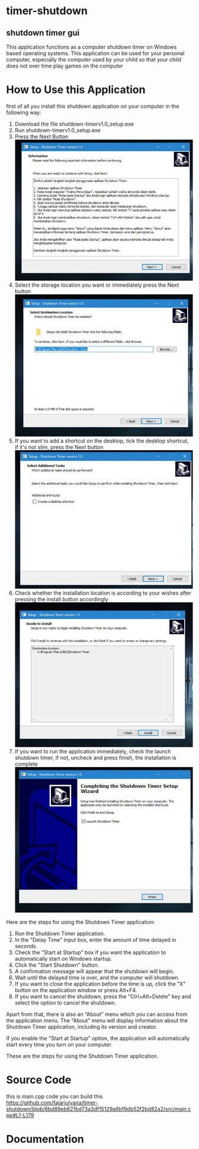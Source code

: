 # timer-shutdown
## shutdown timer gui


This application functions as a computer shutdown timer on Windows based operating systems. 
This application can be used for your personal computer, especially the computer used by your child so that your child does not over time play games on the computer 

# How to Use this Application
first of all you install this shutdown application on your computer in the following way:

1. Download the file shutdown-timerv1.0_setup.exe
2. Run shutdown-timerv1.0_setup.exe
3. Press the Next Button
   <img src="capture/setup-1.JPG"><br>
4. Select the storage location you want or immediately press the Next button
   <img src="capture/setup-2.JPG"><br>
6. If you want to add a shortcut on the desktop, tick the desktop shortcut, if it's not slim, press the Next button
   <img src="capture/setup-3.JPG"><br>
7. Check whether the installation location is according to your wishes after pressing the install button accordingly
   <img src="capture/setup-4.JPG"><br>
8. If you want to run the application immediately, check the launch shutdown timer, if not, uncheck and press finish, the installation is complete
<img src="capture/setup-5.JPG"><br>

Here are the steps for using the Shutdown Timer application:

1. Run the Shutdown Timer application.
2. In the "Delay Time" input box, enter the amount of time delayed in seconds.
3. Check the "Start at Startup" box if you want the application to automatically start on Windows startup.
4. Click the "Start Shutdown" button.
5. A confirmation message will appear that the shutdown will begin.
6. Wait until the delayed time is over, and the computer will shutdown.
7. If you want to close the application before the time is up, click the "X" button on the application window or press Alt+F4.
8. If you want to cancel the shutdown, press the "Ctrl+Alt+Delete" key and select the option to cancel the shutdown.

Apart from that, there is also an “About” menu which you can access from the application menu. The "About" menu will display information about the Shutdown Timer application, including its version and creator.

If you enable the "Start at Startup" option, the application will automatically start every time you turn on your computer.

These are the steps for using the Shutdown Timer application.
# Source Code
this is main.cpp code you can build this
https://github.com/fajarjulyana/timer-shutdown/blob/6bd89eb621bd73a3df15129a6bf9db52f2bd82a2/src/main.cpp#L1-L179
# Documentation
